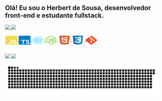 ## Olá! Eu sou o Herbert de Sousa, desenvolvedor front-end e estudante fullstack.
 <div>
  <a href="https://github.com/HerbertSousa">
  <img height="180em" src="https://github-readme-stats.vercel.app/api?username=HerbertSousa&show_icons=true&theme=dark&include_all_commits=true&count_private=true"/>
  <img height="180em" src="https://github-readme-stats.vercel.app/api/top-langs/?username=HerbertSousa&layout=compact&langs_count=7&theme=dark"/>
</div>
<div style="display: inline_block"><br>
  <img align="center" alt="Herbert-Js" height="30" width="40" src="https://raw.githubusercontent.com/devicons/devicon/master/icons/javascript/javascript-plain.svg">
  <img align="center" alt="Herbert-Ts" height="30" width="40" src="https://raw.githubusercontent.com/devicons/devicon/master/icons/typescript/typescript-plain.svg">
  <img align="center" alt="Herbert-React" height="30" width="40" src="https://raw.githubusercontent.com/devicons/devicon/master/icons/react/react-original.svg">
  <img align="center" alt="Herbert-Node" height="30" width="40" src="https://raw.githubusercontent.com/devicons/devicon/master/icons/nodejs/nodejs-original.svg">
  <img align="center" alt="Herbert-HTML" height="30" width="40" src="https://raw.githubusercontent.com/devicons/devicon/master/icons/html5/html5-original.svg">
  <img align="center" alt="Herbert-CSS" height="30" width="40" src="https://raw.githubusercontent.com/devicons/devicon/master/icons/css3/css3-original.svg">
  <img align="center" alt="Herbert-GIT" height="30" width="40" src="https://raw.githubusercontent.com/devicons/devicon/master/icons/git/git-original.svg">
</div>
 
  ##
 
<div> 
  <a href = "mailto:herberty1405@gmail.com"><img src="https://img.shields.io/badge/-Gmail-%23333?style=for-the-badge&logo=gmail&logoColor=white" target="_blank"></a>
  <a href="https://www.linkedin.com/in/herbert-sampaio-5ba26816a/" target="_blank"><img src="https://img.shields.io/badge/-LinkedIn-%230077B5?style=for-the-badge&logo=linkedin&logoColor=white" target="_blank"></a> 
 
   ![Snake animation](https://github.com/HerbertSousa/HerbertSousa/blob/output/github-contribution-grid-snake.svg)
 
</div>
